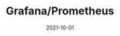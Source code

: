 ---
title: "Grafana/Prometheus"
linkTitle: "Grafana/Prometheus"
date: 2021-10-01
type: docs
weight: 3
---